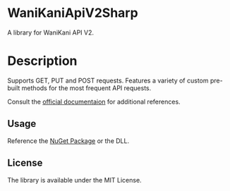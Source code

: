 # WaniKaniApiV2Sharp

A library for WaniKani API V2.

# Description

Supports GET, PUT and POST requests. Features a variety of custom pre-built methods for the most frequent API requests. 

Consult the [official documentaion](https://docs.api.wanikani.com/20170710/) for additional references. 

## Usage

Reference the [NuGet Package](https://www.nuget.org/packages/WanikaniApiV2/) or the DLL.

## License
The library is available under the MIT License.
